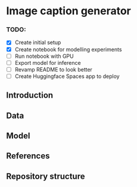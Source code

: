 # Image caption generator

### TODO:

- [x] Create initial setup
- [x] Create notebook for modelling experiments
- [ ] Run notebook with GPU
- [ ] Export model for inference
- [ ] Revamp README to look better
- [ ] Create Huggingface Spaces app to deploy

## Introduction

## Data

## Model

## References

## Repository structure
